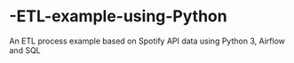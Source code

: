 # -ETL-example-using-Python
 An ETL process example based on Spotify API data using Python 3, Airflow and SQL
